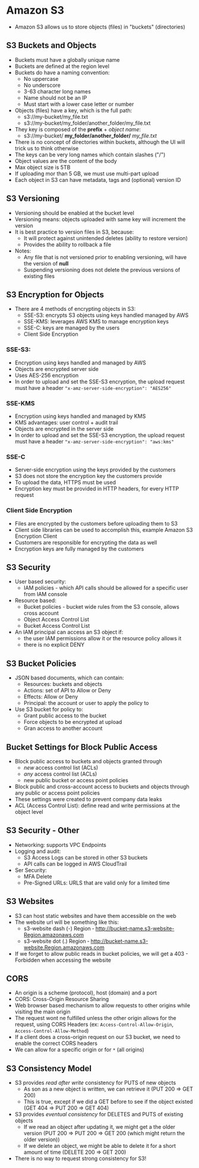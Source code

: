# Amazon S3

- Amazon S3 allows us to store objects (files) in "buckets" (directories)

## S3 Buckets and Objects

- Buckets must have a globally unique name
- Buckets are defined at the region level
- Buckets do have a naming convention:
    - No uppercase
    - No underscore
    - 3-63 character long names
    - Name should not be an IP
    - Must start with a lower case letter or number
- Objects (files) have a key, which is the full path:
    - s3://my-bucket/my_file.txt
    - s3://my-bucket/my_folder/another_folder/my_file.txt
- They key is composed of the **prefix** + *object name*:
    - s3://my-bucket/ **my_folder/another_folder/** *my_file.txt*
- There is no concept of directories within buckets, although the UI will trick us to think otherwise
- The keys can be very long names which contain slashes ("/")
- Object values are the content of the body
- Max object size is 5TB
- If uploading mor than 5 GB, we must use multi-part upload
- Each object in S3 can have metadata, tags and (optional) version ID

## S3 Versioning

- Versioning should be enabled at the bucket level
- Versioning means: objects uploaded with same key will increment the version
- It is best practice to version files in S3, because:
    - It will protect against unintended deletes (ability to restore version)
    - Provides the ability to rollback a file
- Notes:
    - Any file that is not versioned prior to enabling versioning, will have the version of **null**
    - Suspending versioning does not delete the previous versions of existing files

## S3 Encryption for Objects

- There are 4 methods of encrypting objects in S3:
    - SSE-S3: encrypts S3 objects using keys handled managed by AWS
    - SSE-KMS: leverages AWS KMS to manage encryption keys
    - SSE-C: keys are managed by the users
    - Client Side Encryption

### SSE-S3:

- Encryption using keys handled and managed by AWS
- Objects are encrypted server side
- Uses AES-256 encryption
- In order to upload and set the SSE-S3 encryption, the upload request must have a header `"x-amz-server-side-encryption": "AES256"`

### SSE-KMS

- Encryption using keys handled and managed by KMS
- KMS advantages: user control + audit trail
- Objects are encrypted in the server side
- In order to upload and set the SSE-S3 encryption, the upload request must have a header `"x-amz-server-side-encryption": "aws:kms"`

### SSE-C

- Server-side encryption using the keys provided by the customers
- S3 does not store the encryption key the customers provide
- To upload the data, HTTPS must be used
- Encryption key must be provided in HTTP headers, for every HTTP request

### Client Side Encryption

- Files are encrypted by the customers before uploading them to S3
- Client side libraries can be used to accomplish this, example Amazon S3 Encryption Client
- Customers are responsible for encrypting the data as well
- Encryption keys are fully managed by the customers

## S3 Security

- User based security:
    - IAM policies - which API calls should be allowed for a specific user from IAM console
- Resource based:
    - Bucket policies - bucket wide rules from the S3 console, allows cross account
    - Object Access Control List
    - Bucket Access Control List
- An IAM principal can access an S3 object if:
    - the user IAM permissions allow it or the resource policy allows it
    - there is no explicit DENY

## S3 Bucket Policies

- JSON based documents, which can contain:
    - Resources: buckets and objects
    - Actions: set of API to Allow or Deny
    - Effects: Allow or Deny
    - Principal: the account or user to apply the policy to
- Use S3 bucket for policy to:
    - Grant public access to the bucket
    - Force objects to be encrypted at upload
    - Gran access to another account

## Bucket Settings for Block Public Access

- Block public access to buckets and objects granted through
    - *new* access control list (ACLs)
    - *any* access control list (ACLs)
    - new public bucket or access point policies
- Block public and cross-account access to buckets and objects through any public or access point policies
- These settings were created to prevent company data leaks
- ACL (Access Control List): define read and write permissions at the object level

## S3 Security - Other

- Networking: supports VPC Endpoints
- Logging and audit:
    - S3 Access Logs can be stored in other S3 buckets
    - API calls can be logged in AWS CloudTrail
- Ser Security:
    - MFA Delete
    - Pre-Signed URLs: URLS that are valid only for a limited time

## S3 Websites

- S3 can host static websites and have them accessible on the web
- The website url will be something like this:
    - s3-website dash (-) Region ‐ http://bucket-name.s3-website-Region.amazonaws.com
    - s3-website dot (.) Region ‐ http://bucket-name.s3-website.Region.amazonaws.com
- If we forget to allow public reads in bucket policies, we will get a 403 - Forbidden when accessing the website

## CORS

- An origin is a scheme (protocol), host (domain) and a port
- CORS: Cross-Origin Resource Sharing
- Web browser based mechanism to allow requests to other origins while visiting the main origin
- The request wont ne fulfilled unless the other origin allows for the request, using CORS Headers (ex: `Access-Control-Allow-Origin`, `Access-Control-Allow-Method`)
- If a client does a cross-origin request on our S3 bucket, we need to enable the correct CORS headers
- We can allow for a specific origin or for `*` (all origins)

## S3 Consistency Model

- S3 provides *read after write* consistency for PUTS of new objects
    - As son as a new object is written, we can retrieve it (PUT 200 => GET 200)
    - This is true, except if we did a GET before to see if the object existed (GET 404 => PUT 200 => GET 404)
- S3 provides *eventual consistency* for DELETES and PUTS of existing objects
    - If we read an object after updating it, we might get a the older version (PUT 200 => PUT 200 => GET 200 (which might return the older version))
    - If we delete an object, we might be able to delete it for a short amount of time (DELETE 200 => GET 200)
- There is no way to request strong consistency for S3!
